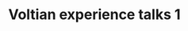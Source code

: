 ---
layout: event
categories: eventolocale
title:  "Voltian experience talks 1"
CL: Pavia
locandina: /img/eventilocali/2017-PV-VET/locandina.jpg
gallery:
report:
facebook: 
link: 
---